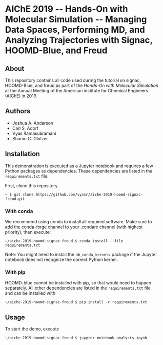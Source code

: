 
# AIChE 2019 -- Hands-On with Molecular Simulation -- Managing Data Spaces, Performing MD, and Analyzing Trajectories with Signac, HOOMD-Blue, and Freud


## About

This repository contains all code used during the tutorial on signac, HOOMD-Blue, and freud as part of the *Hands-On with Molecular Simulation* at the Annual Meeting of the American institute for Chemical Engineers (AIChE) in 2019.

## Authors

  * Joshua A. Anderson
  * Carl S. Adorf
  * Vyas Ramasubramani
  * Sharon C. Glotzer

## Installation

This demonstration is executed as a Jupyter notebook and requires a few Python packages as dependencies.
These dependencies are listed in the `requirements.txt` file.

First, clone this repository

    ~ $ git clone https://github.com/vyasr/aiche-2019-hoomd-signac-freud.git

### With conda

We recommend using conda to install all required software.
Make sure to add the conda-forge channel to your .condarc channel (with highest priority), then execute:

    ~/aiche-2019-hoomd-signac-freud $ conda install --file requirements.txt

Note: You might need to install the `nb_conda_kernels` package if the Jupyter notebook does not recognize the correct Python kernel.

### With pip

HOOMD-blue cannot be installed with pip, so that would need to happen separately.
All other dependencies are listed in the `requirements.txt` file and can be installed with:

    ~/aiche-2019-hoomd-signac-freud $ pip install -r requirements.txt

## Usage

To start the demo, execute

    ~/aiche-2019-hoomd-signac-freud $ jupyter notebook analysis.ipynb
